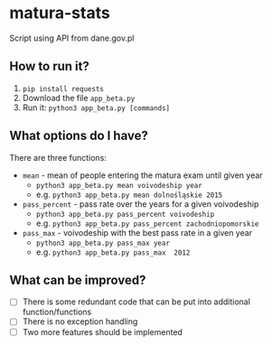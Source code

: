 # matura-stats
Script using API from dane.gov.pl
## How to run it?
1. `pip install requests`
2. Download the file `app_beta.py`
3. Run it: `python3 app_beta.py [commands]`
## What options do I have?
There are three functions:
* `mean` - mean of people entering the matura exam until given year
  * `python3 app_beta.py mean voivodeship year`
  * e.g. `python3 app_beta.py mean dolnośląskie 2015`
* `pass_percent` - pass rate over the years for a given voivodeship
  * `python3 app_beta.py pass_percent voivodeship`
  * e.g. `python3 app_beta.py pass_percent zachodniopomorskie`
* `pass_max` - voivodeship with the best pass rate in a given year
  * `python3 app_beta.py pass_max year`
  * e.g. `python3 app_beta.py pass_max  2012`
## What can be improved?
- [ ] There is some redundant code that can be put into additional function/functions
- [ ] There is no exception handling 
- [ ] Two more features should be implemented
